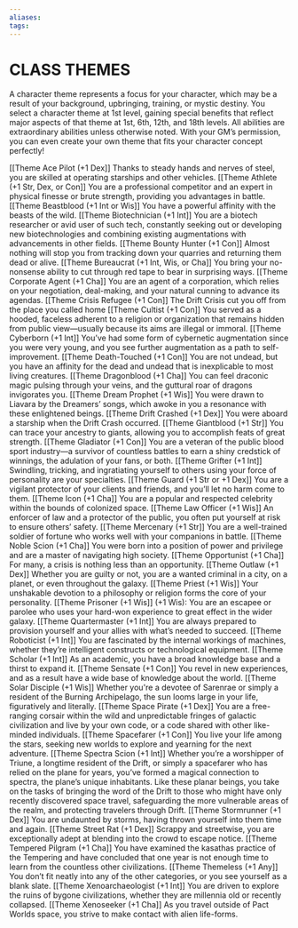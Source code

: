```yaml
---
aliases: 
tags: 
---
```

# CLASS THEMES
A character theme represents a focus for your character, which may be a result of your background, upbringing, training, or mystic destiny. You select a character theme at 1st level, gaining special benefits that reflect major aspects of that theme at 1st, 6th, 12th, and 18th levels. All abilities are extraordinary abilities unless otherwise noted. With your GM’s permission, you can even create your own theme that fits your character concept perfectly!

[[Theme Ace Pilot (+1 Dex]]  Thanks to steady hands and nerves of steel, you are skilled at operating starships and other vehicles.
[[Theme Athlete (+1 Str, Dex, or Con]]  You are a professional competitor and an expert in physical finesse or brute strength, providing you advantages in battle. 
[[Theme Beastblood (+1 Int or Wis]]  You have a powerful affinity with the beasts of the wild.
[[Theme Biotechnician (+1 Int]]  You are a biotech researcher or avid user of such tech, constantly seeking out or developing new biotechnologies and combining existing augmentations with advancements in other fields.
[[Theme Bounty Hunter (+1 Con]]  Almost nothing will stop you from tracking down your quarries and returning them dead or alive.
[[Theme Bureaucrat (+1 Int, Wis, or Cha]]  You bring your no-nonsense ability to cut through red tape to bear in surprising ways.
[[Theme Corporate Agent (+1 Cha]]  You are an agent of a corporation, which relies on your negotiation, deal-making, and your natural cunning to advance its agendas.
[[Theme Crisis Refugee (+1 Con]]  The Drift Crisis cut you off from the place you called home
[[Theme Cultist (+1 Con]]  You served as a hooded, faceless adherent to a religion or organization that remains hidden from public view—usually because its aims are illegal or immoral.
[[Theme Cyberborn (+1 Int]]  You’ve had some form of cybernetic augmentation since you were very young, and you see further augmentation as a path to self-improvement.
[[Theme Death-Touched (+1 Con]]  You are not undead, but you have an affinity for the dead and undead that is inexplicable to most living creatures.
[[Theme Dragonblood (+1 Cha]]  You can feel draconic magic pulsing through your veins, and the guttural roar of dragons invigorates you.
[[Theme Dream Prophet (+1 Wis]]  You were drawn to Liavara by the Dreamers’ songs, which awoke in you a resonance with these enlightened beings.
[[Theme Drift Crashed (+1 Dex]]  You were aboard a starship when the Drift Crash occurred.
[[Theme Giantblood (+1 Str]]  You can trace your ancestry to giants, allowing you to accomplish feats of great strength.
[[Theme Gladiator (+1 Con]]  You are a veteran of the public blood sport industry—a survivor of countless battles to earn a shiny credstick of winnings, the adulation of your fans, or both.
[[Theme Grifter (+1 Int]]  Swindling, tricking, and ingratiating yourself to others using your force of personality are your specialties.
[[Theme Guard (+1 Str or +1 Dex]]  You are a vigilant protector of your clients and friends, and you’ll let no harm come to them.
[[Theme Icon (+1 Cha]]  You are a popular and respected celebrity within the bounds of colonized space.
[[Theme Law Officer (+1 Wis]]  An enforcer of law and a protector of the public, you often put yourself at risk to ensure others’ safety.
[[Theme Mercenary (+1 Str]]  You are a well-trained soldier of fortune who works well with your companions in battle.
[[Theme Noble Scion (+1 Cha]]  You were born into a position of power and privilege and are a master of navigating high society.
[[Theme Opportunist (+1 Cha]] For many, a crisis is nothing less than an opportunity.
[[Theme Outlaw (+1 Dex]]  Whether you are guilty or not, you are a wanted criminal in a city, on a planet, or even throughout the galaxy.
[[Theme Priest (+1 Wis]]  Your unshakable devotion to a philosophy or religion forms the core of your personality.
[[Theme Prisoner (+1 Wis]] (+1 Wis): You are an escapee or parolee who uses your hard-won experience to great effect in the wider galaxy.
[[Theme Quartermaster (+1 Int]] You are always prepared to provision yourself and your allies with what’s needed to succeed.
[[Theme Roboticist (+1 Int]]  You are fascinated by the internal workings of machines, whether they’re intelligent constructs or technological equipment.
[[Theme Scholar (+1 Int]]  As an academic, you have a broad knowledge base and a thirst to expand it.
[[Theme Sensate (+1 Con]]  You revel in new experiences, and as a result have a wide base of knowledge about the world.
[[Theme Solar Disciple (+1 Wis]]  Whether you're a devotee of Sarenrae or simply a resident of the Burning Archipelago, the sun looms large in your life, figuratively and literally.
[[Theme Space Pirate (+1 Dex]] You are a free-ranging corsair within the wild and unpredictable fringes of galactic civilization and live by your own code, or a code shared with other like-minded individuals.
[[Theme Spacefarer (+1 Con]]  You live your life among the stars, seeking new worlds to explore and yearning for the next adventure.
[[Theme Spectra Scion (+1 Int]]  Whether you’re a worshipper of Triune, a longtime resident of the Drift, or simply a spacefarer who has relied on the plane for years, you’ve formed a magical connection to spectra, the plane’s unique inhabitants. Like these planar beings, you take on the tasks of bringing the word of the Drift to those who might have only recently discovered space travel, safeguarding the more vulnerable areas of the realm, and protecting travelers through Drift.
[[Theme Stormrunner (+1 Dex]] You are undaunted by storms, having thrown yourself into them time and again.
[[Theme Street Rat (+1 Dex]]  Scrappy and streetwise, you are exceptionally adept at blending into the crowd to escape notice.
[[Theme Tempered Pilgram (+1 Cha]] You have examined the kasathas practice of the Tempering and have concluded that one year is not enough time to learn from the countless other civilizations.
[[Theme Themeless (+1 Any]]  You don’t fit neatly into any of the other categories, or you see yourself as a blank slate.
[[Theme Xenoarchaeologist (+1 Int]]  You are driven to explore the ruins of bygone civilizations, whether they are millennia old or recently collapsed.
[[Theme Xenoseeker (+1 Cha]]  As you travel outside of Pact Worlds space, you strive to make contact with alien life-forms.